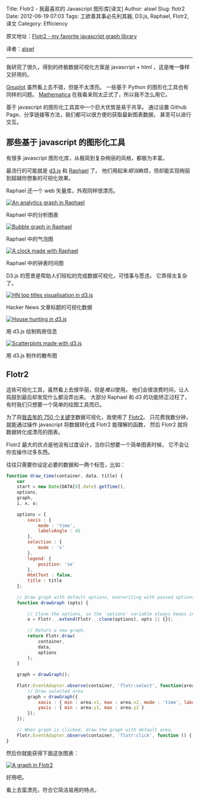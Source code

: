 Title: Flotr2 - 我最喜欢的 Javascript 图形库[译文]
Author: alswl
Slug: flotr2
Date: 2012-06-19 07:03
Tags: 工欲善其事必先利其器, D3.js, Raphael, Flotr2, 译文
Category: Efficiency


原文地址：[Flotr2 - my favorite javascript graph library][post source]

译者：[alswl][post target]

----

我研究了很久，得到的终极数据可视化方案是 javascript + html ，这是唯一像样又好用的。

[Gnuplot][Gnuplot] 虽然看上去不错，但是不太漂亮。
一些基于 Python 的图形化工具也有同样的问题。
[Mathematica][Mathematica] 在我看来则太正式了，所以我不怎么用它。

基于 javascript 的图形化工具其中一个巨大优势是易于共享。
通过设置 Github Page、分享链接等方法，我们都可以很方便的获取最新图表数据，
甚至可以进行交互。

## 那些基于 javascript 的图形化工具 ##

有很多 javascript 图形化库，从极简到复杂绚丽的风格，都极为丰富。

最流行的可能就是 [d3.js][d3.js] 和 [Raphael][Raphael] 了。
他们用起来*相当*麻烦，但却能实现绚丽到超越你想象的可视化效果。

<!-- more -->

Raphael 还一个 web 矢量库，外观同样很漂亮。

[![An analytics graph in Raphael][1]][1]

Raphael 中的分析图表

[![Bubble graph in Raphael][2]][2]

Raphael 中的气泡图

[![A clock made with Raphael][3]][3]

Raphael 中的钟表时间图

D3.js 的愿景是帮助人们轻松的完成数据可视化，可惜事与愿违，
它弄得太复杂了。

[![HN top titles visualisation in d3.js][4]][4]

Hacker News 文章标题的可视化数据

[![House hunting in d3.js][5]][5]

用 d3.js 绘制购房信息

[![Scatterplots made with d3.js][6]][6]

用 d3.js 制作的散布图

## Flotr2 ##

这些可视化工具，虽然看上去很华丽，但是*难以*使用。
他们会很浪费时间，让人捣鼓到最后却发现什么都没弄出来。
大部分 Raphael 和 d3 的功能矫正过枉了，有时我们只想要一个简单的绘图工具而已。

为了将[我去年的 750 个关键字][7]数据可视化，我使用了 [Flotr2][Flotr2]。
只花费我数分钟，就能通过操作 javascript 将数据转化成 Flotr2 能理解的函数，
然后 Flotr2 就将数据转化成漂亮的图表。

Flotr2 最大的优点是他没有过度设计，当你只想要一个简单图表时候，
它不会让你去操作过多东西。

往往只需要你设定必要的数据和一两个标签，比如：

``` javascript
function draw_time(container, data, title) {
	var
	start = new Date(DATA[0].date).getTime(),
	options,
	graph,
	i, x, o;
 
	options = {
		xaxis : {
			mode : 'time',
			labelsAngle : 45
		},
		selection : {
			mode : 'x'
		},
		legend: {
			position: 'se'
		},
		HtmlText : false,
		title : title
	};
 
	// Draw graph with default options, overwriting with passed options
	function drawGraph (opts) {
 
		// Clone the options, so the 'options' variable always keeps intact.
		o = Flotr._.extend(Flotr._.clone(options), opts || {});
 
		// Return a new graph.
		return Flotr.draw(
			container,
			data,
			options
		);
	}
 
	graph = drawGraph();
 
	Flotr.EventAdapter.observe(container, 'flotr:select', function(area){
		// Draw selected area
		graph = drawGraph({
			xaxis : { min : area.x1, max : area.x2, mode : 'time', labelsAngle : 45 },
			yaxis : { min : area.y1, max : area.y2 }
		});
	});
 
	// When graph is clicked, draw the graph with default area.
	Flotr.EventAdapter.observe(container, 'flotr:click', function () { graph = drawGraph();});
}
```

然后你就能获得下面这张图表：

[![A graph in Flotr2][8]][8]

好用吧。

看上去蛮漂亮，符合它简洁易用的特点。

[1]: https://ohsolnxaa.qnssl.com/2012/06/Screen-Shot-2012-06-01-at-2.41.59-PM.png
[2]: https://ohsolnxaa.qnssl.com/2012/06/Screen-Shot-2012-06-01-at-2.42.12-PM.png
[3]: https://ohsolnxaa.qnssl.com/2012/06/Screen-Shot-2012-06-01-at-2.42.31-PM.png
[4]: https://ohsolnxaa.qnssl.com/2012/06/Screen-Shot-2012-06-01-at-3.03.35-PM.png
[5]: https://ohsolnxaa.qnssl.com/2012/06/Screen-Shot-2012-06-01-at-2.46.31-PM.png
[6]: https://ohsolnxaa.qnssl.com/2012/06/Screen-Shot-2012-06-01-at-2.46.53-PM.png
[8]: https://ohsolnxaa.qnssl.com/2012/06/Screen-Shot-2012-06-01-at-2.58.02-PM.png
[7]: http://swizec.com/blog/a-year-of-750words-com-with-shiny-graphs/swizec/4378
[Gnuplot]: http://www.gnuplot.info/
[Mathematica]: http://www.wolfram.com/products/mathematica/
[d3.js]: http://d3js.org/
[Raphael]: http://raphaeljs.com/
[Flotr2]: http://humblesoftware.com/flotr2/
[post source]: http://swizec.com/blog/flotr2-my-favorite-javascript-graph-library
[post target]: http://log4d.com/2012/06/flotr2/
